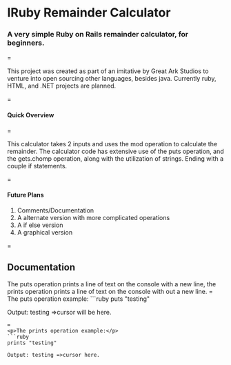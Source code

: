 IRuby Remainder Calculator 
===============
<H3>A very simple Ruby on Rails remainder calculator, for beginners. </h3>
=
<P>This project was created as part of an imitative by Great Ark Studios to venture into open sourcing other languages, besides java. Currently ruby, HTML, and .NET projects are planned. </p>
=
<H4>Quick Overview</h4>
=
<P>This calculator takes 2 inputs and uses the mod operation to calculate the remainder. The calculator code has extensive use of the puts operation, and the gets.chomp operation, along with the utilization of strings. Ending with a couple if statements.</p>
=

<H4>Future Plans</h4> 
<p>
<Ol>
<Li>Comments/Documentation</li>
<Li>A alternate version with more complicated operations </li>
<Li>A if else version </li>
<Li>A graphical version</li> 
</ol>
</p>
=
<H2>Documentation </h2>
The puts operation prints a line of text on the console with a new line, the prints operation prints a line of text on the console with out a new line.
=
The puts operation example:
```ruby 
puts "testing"

Output: testing 
        =>cursor will be here.
```
=
<p>The prints operation example:</p>
```ruby
prints "testing"

Output: testing =>cursor here.
